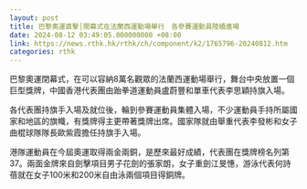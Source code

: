 ```yaml
---
layout: post
title: 巴黎奧運直擊│閉幕式在法蘭西運動場舉行　各參賽運動員陸續進場
date: 2024-08-12 03:49:05.000000000 +08:00
link: https://news.rthk.hk/rthk/ch/component/k2/1765796-20240812.htm
categories: rthk
---
```


巴黎奧運閉幕式，在可以容納8萬名觀眾的法蘭西運動場舉行，舞台中央放置一個巨型獎牌，中國香港代表團由跆拳道運動員盧蔚豐和單車代表李思穎持旗入場。

各代表團持旗手入場及就位後，輪到參賽運動員集體入場，不少運動員手持所屬國家和地區的旗幟，有獎牌得主更帶著獎牌出席。國家隊就由舉重代表李發彬和女子曲棍球隊隊長歐紫霞擔任持旗手入場。

港隊運動員在今屆奧運取得兩金兩銅，是歷來最好成績，代表團在獎牌榜名列第37。兩面金牌來自劍擊項目男子花劍的張家朗，女子重劍江旻憓，游泳代表何詩蓓就在女子100米和200米自由泳兩個項目得銅牌。
